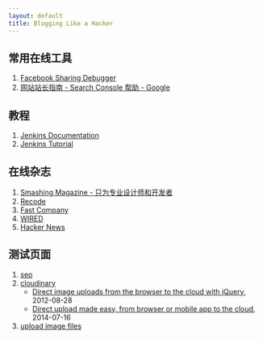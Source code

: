 ```yaml
---
layout: default
title: Blogging Like a Hacker
---
```


## 常用在线工具
1. [Facebook Sharing Debugger](https://developers.facebook.com/tools/debug/)
1. [网站站长指南 - Search Console 帮助 - Google](https://support.google.com/webmasters/answer/35769)

## 教程
1. [Jenkins Documentation](https://jenkins.io/doc/)
1. [Jenkins Tutorial](http://www.tutorialspoint.com/jenkins/)

## 在线杂志
1. [Smashing Magazine - 只为专业设计师和开发者](https://www.smashingmagazine.com/)
1. [Recode](https://www.recode.net/)
1. [Fast Company](https://www.fastcompany.com/)
1. [WIRED](https://www.wired.com/)
1. [Hacker News](https://news.ycombinator.com/)

## 测试页面
1. [seo](./test/seo.html)
1. [cloudinary](./test/cloudinary/index.html)
    * [Direct image uploads from the browser to the cloud with jQuery](http://cloudinary.com/blog/direct_image_uploads_from_the_browser_to_the_cloud_with_jquery), 2012-08-28
    * [Direct upload made easy, from browser or mobile app to the cloud](http://cloudinary.com/blog/direct_upload_made_easy_from_browser_or_mobile_app_to_the_cloud), 2014-07-16
1. [upload image files](./test/upload-files/index.html)